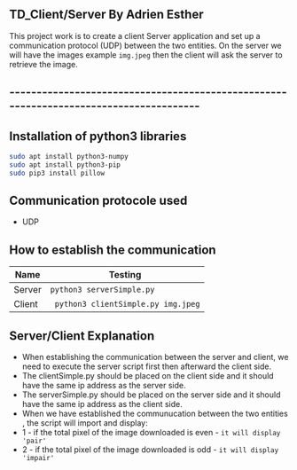 ## TD_Client/Server By Adrien Esther
This project work is to create a client Server application and set up a communication protocol (UDP) between the two entities. On the server we will have the images example ```img.jpeg``` then the client will ask the server to retrieve the image.
## --------------------------------------------------------------------------------------
## Installation of python3 libraries
```sh
sudo apt install python3-numpy
sudo apt install python3-pip
sudo pip3 install pillow
```
## Communication protocole used 
- UDP

## How to establish the communication 

| Name | Testing|
| ------ | ------ |
| Server | ``` python3 serverSimple.py ``` |
| Client | ``` python3 clientSimple.py img.jpeg``` |

## Server/Client Explanation
- When establishing the communication between the server and client, we need to execute
the server script first then afterward the client side.
- The clientSimple.py should be placed on the client side and it should have the same ip address as the server side.
- The serverSimple.py should be placed on the server side and it should have the same ip address as the client side.
- When we have established the communucation between the two entities , the script will import and display:
- 1 - if the total pixel of the image downloaded is even - `it will display 'pair'`
- 2 - if the total pixel of the image downloaded is odd - `it will display 'impair'`
